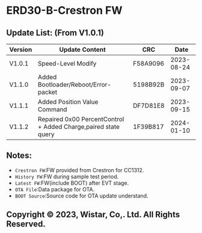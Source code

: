 # ERD30-B-Crestron FW
 ##  Update List: (From V1.0.1)
|Version|Update Content|CRC|Date|
|-|-|-|-|
|V1.0.1|Speed-Level Modify|F58A9096|2023-08-24|
|V1.1.0|Added Bootloader/Reboot/Error-packet|5198B92B|2023-09-07|  
|V1.1.1|Added Position Value Command|DF7D81E8|2023-09-15|  
|V1.1.2|Repaired 0x00 PercentControl + Added Charge,paired state query|1F39B817|2024-01-10|  

 ## Notes: 
* `Crestron FW`:FW provided from Crestron for CC1312.  
* `History FW`:FW during sample test period.  
* `Latest FW`:FW(include BOOT) after EVT stage.  
* `OTA File`:Data package for OTA.
* `BOOT Source`:Source code for OTA update understand. 
 ##  Copyright © 2023, Wistar, Co,. Ltd. All Rights Reserved.
